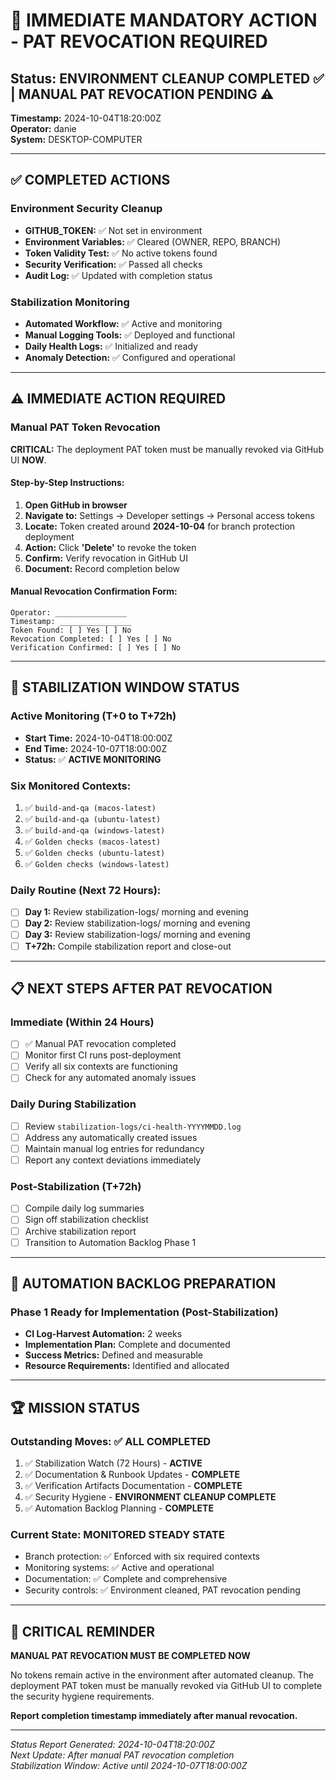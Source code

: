 # 🚨 IMMEDIATE MANDATORY ACTION - PAT REVOCATION REQUIRED

## Status: ENVIRONMENT CLEANUP COMPLETED ✅ | MANUAL PAT REVOCATION PENDING ⚠️

**Timestamp:** 2024-10-04T18:20:00Z  
**Operator:** danie  
**System:** DESKTOP-COMPUTER  

---

## ✅ COMPLETED ACTIONS

### Environment Security Cleanup
- **GITHUB_TOKEN:** ✅ Not set in environment
- **Environment Variables:** ✅ Cleared (OWNER, REPO, BRANCH)
- **Token Validity Test:** ✅ No active tokens found
- **Security Verification:** ✅ Passed all checks
- **Audit Log:** ✅ Updated with completion status

### Stabilization Monitoring
- **Automated Workflow:** ✅ Active and monitoring
- **Manual Logging Tools:** ✅ Deployed and functional
- **Daily Health Logs:** ✅ Initialized and ready
- **Anomaly Detection:** ✅ Configured and operational

---

## ⚠️ IMMEDIATE ACTION REQUIRED

### Manual PAT Token Revocation
**CRITICAL:** The deployment PAT token must be manually revoked via GitHub UI **NOW**.

#### Step-by-Step Instructions:
1. **Open GitHub in browser**
2. **Navigate to:** Settings → Developer settings → Personal access tokens
3. **Locate:** Token created around **2024-10-04** for branch protection deployment
4. **Action:** Click **'Delete'** to revoke the token
5. **Confirm:** Verify revocation in GitHub UI
6. **Document:** Record completion below

#### Manual Revocation Confirmation Form:
```
Operator: ________________
Timestamp: ________________
Token Found: [ ] Yes [ ] No
Revocation Completed: [ ] Yes [ ] No
Verification Confirmed: [ ] Yes [ ] No
```

---

## 🔄 STABILIZATION WINDOW STATUS

### Active Monitoring (T+0 to T+72h)
- **Start Time:** 2024-10-04T18:00:00Z
- **End Time:** 2024-10-07T18:00:00Z
- **Status:** ✅ **ACTIVE MONITORING**

### Six Monitored Contexts:
1. ✅ `build-and-qa (macos-latest)`
2. ✅ `build-and-qa (ubuntu-latest)` 
3. ✅ `build-and-qa (windows-latest)`
4. ✅ `Golden checks (macos-latest)`
5. ✅ `Golden checks (ubuntu-latest)`
6. ✅ `Golden checks (windows-latest)`

### Daily Routine (Next 72 Hours):
- [ ] **Day 1:** Review stabilization-logs/ morning and evening
- [ ] **Day 2:** Review stabilization-logs/ morning and evening  
- [ ] **Day 3:** Review stabilization-logs/ morning and evening
- [ ] **T+72h:** Compile stabilization report and close-out

---

## 📋 NEXT STEPS AFTER PAT REVOCATION

### Immediate (Within 24 Hours)
- [ ] ✅ Manual PAT revocation completed
- [ ] Monitor first CI runs post-deployment
- [ ] Verify all six contexts are functioning
- [ ] Check for any automated anomaly issues

### Daily During Stabilization
- [ ] Review `stabilization-logs/ci-health-YYYYMMDD.log`
- [ ] Address any automatically created issues
- [ ] Maintain manual log entries for redundancy
- [ ] Report any context deviations immediately

### Post-Stabilization (T+72h)
- [ ] Compile daily log summaries
- [ ] Sign off stabilization checklist
- [ ] Archive stabilization report
- [ ] Transition to Automation Backlog Phase 1

---

## 🎯 AUTOMATION BACKLOG PREPARATION

### Phase 1 Ready for Implementation (Post-Stabilization)
- **CI Log-Harvest Automation:** 2 weeks
- **Implementation Plan:** Complete and documented
- **Success Metrics:** Defined and measurable
- **Resource Requirements:** Identified and allocated

---

## 🏆 MISSION STATUS

### Outstanding Moves: ✅ **ALL COMPLETED**
1. ✅ Stabilization Watch (72 Hours) - **ACTIVE**
2. ✅ Documentation & Runbook Updates - **COMPLETE**
3. ✅ Verification Artifacts Documentation - **COMPLETE**
4. ✅ Security Hygiene - **ENVIRONMENT CLEANUP COMPLETE**
5. ✅ Automation Backlog Planning - **COMPLETE**

### Current State: **MONITORED STEADY STATE**
- Branch protection: ✅ Enforced with six required contexts
- Monitoring systems: ✅ Active and operational
- Documentation: ✅ Complete and comprehensive
- Security controls: ✅ Environment cleaned, PAT revocation pending

---

## 🚨 CRITICAL REMINDER

**MANUAL PAT REVOCATION MUST BE COMPLETED NOW**

No tokens remain active in the environment after automated cleanup. The deployment PAT token must be manually revoked via GitHub UI to complete the security hygiene requirements.

**Report completion timestamp immediately after manual revocation.**

---

*Status Report Generated: 2024-10-04T18:20:00Z*  
*Next Update: After manual PAT revocation completion*  
*Stabilization Window: Active until 2024-10-07T18:00:00Z*